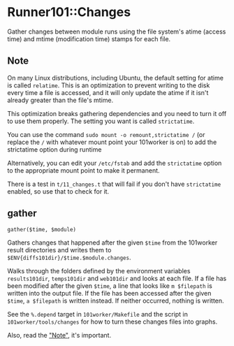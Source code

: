 # Runner101::Changes

Gather changes between module runs using the file system's atime (access time)
and mtime (modification time) stamps for each file.

## Note

On many Linux distributions, including Ubuntu, the default setting for atime
is called `relatime`. This is an optimization to prevent writing to the disk
every time a file is accessed, and it will only update the atime if it isn't
already greater than the file's mtime.

This optimization breaks gathering dependencies and you need to turn it off to
use them properly. The setting you want is called `strictatime`.

You can use the command `sudo mount -o remount,strictatime /` (or replace the
`/` with whatever mount point your 101worker is on) to add the strictatime
option during runtime

Alternatively, you can edit your `/etc/fstab` and add the `strictatime`
option to the appropriate mount point to make it permanent.

There is a test in `t/11_changes.t` that will fail if you don't have
`strictatime` enabled, so use that to check for it.

## gather

    gather($time, $module)

Gathers changes that happened after the given `$time` from the 101worker
result directories and writes them to
`$ENV{diffs101dir}/$time.$module.changes`.

Walks through the folders defined by the environment variables
`results101dir`, `temps101dir` and `web101dir` and looks at each file. If a
file has been modified after the given `$time`, a line that looks like
`m $filepath` is written into the output file. If the file has been accessed
after the given `$time`, `a $filepath` is written instead. If neither
occurred, nothing is written.

See the `%.depend` target in `101worker/Makefile` and the script in
`101worker/tools/changes` for how to turn these changes files into graphs.

Also, read the ["Note"](#note), it's important.
